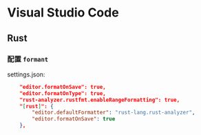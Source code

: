 # Visual Studio Code

## Rust

### 配置 `formant`

settings.json:

```json
    "editor.formatOnSave": true,
    "editor.formatOnType": true,
    "rust-analyzer.rustfmt.enableRangeFormatting": true,
    "[rust]": {
        "editor.defaultFormatter": "rust-lang.rust-analyzer", 
        "editor.formatOnSave": true 
    },
```


